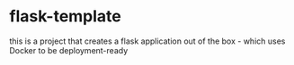 # flask-template
this is a project that creates a flask application out of the box - which uses Docker to be deployment-ready
